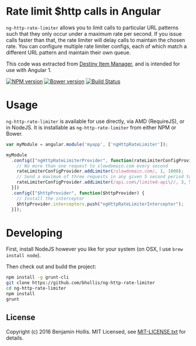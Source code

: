 # Rate limit $http calls in Angular

`ng-http-rate-limiter` allows you to limit calls to particular URL patterns such that they only occur under a maximum rate per second. If you issue calls faster than that, the rate limiter will delay calls to maintain the chosen rate. You can configure multiple rate limiter configs, each of which match a different URL pattern and maintain their own queue.

This code was extracted from [Destiny Item Manager](https://github.com/DestinyItemManager/DIM), and is intended for use with Angular 1.

[![NPM version](https://badge.fury.io/js/ng-http-rate-limiter.png)](http://badge.fury.io/js/ng-http-rate-limiter) [![Bower version](https://badge.fury.io/bo/ng-http-rate-limiter.png)](http://badge.fury.io/bo/ng-http-rate-limiter) [![Build Status](https://api.travis-ci.org/bhollis/ng-http-rate-limiter.png)](https://travis-ci.org/bhollis/ng-http-rate-limiter)

# Usage

`ng-http-rate-limiter` is available for use directly, via AMD (RequireJS), or in NodeJS. It is installable as `ng-http-rate-limiter` from either NPM or Bower.

```javascript
var myModule = angular.module('myapp', ['ngHttpRateLimiter']);

myModule
  .config(["ngHttpRateLimiterProvider", function(rateLimiterConfigProvider) {
    // No more than one request to slowdomain.com every second
    rateLimiterConfigProvider.addLimiter(/slowdomain.com/, 1, 1000);
    // Send a maximum of three requests in any given 5 second period to a particular API
    rateLimiterConfigProvider.addLimiter(/api.com\/limited-api\//, 3, 5000);
  }])
  .config(["$httpProvider", function($httpProvider) {
    // Install the interceptor
    $httpProvider.interceptors.push("ngHttpRateLimiterInterceptor");
  }]);
```

# Developing

First, install NodeJS however you like for your system (on OSX, I use `brew install node`).

Then check out and build the project:

```bash
npm install -g grunt-cli
git clone https://github.com/bhollis/ng-http-rate-limiter
cd ng-http-rate-limiter
npm install
grunt
```

## License

Copyright (c) 2016 Benjamin Hollis. MIT Licensed, see [MIT-LICENSE.txt](https://github.com/bhollis/ng-http-rate-limiter/blob/master/MIT-LICENSE.txt) for details.
